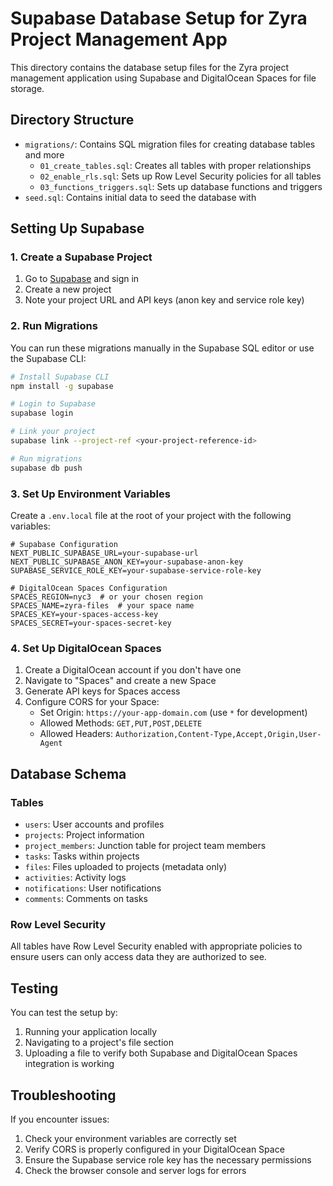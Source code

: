 # Supabase Database Setup for Zyra Project Management App

This directory contains the database setup files for the Zyra project management application using Supabase and DigitalOcean Spaces for file storage.

## Directory Structure

- `migrations/`: Contains SQL migration files for creating database tables and more
  - `01_create_tables.sql`: Creates all tables with proper relationships
  - `02_enable_rls.sql`: Sets up Row Level Security policies for all tables
  - `03_functions_triggers.sql`: Sets up database functions and triggers
- `seed.sql`: Contains initial data to seed the database with

## Setting Up Supabase

### 1. Create a Supabase Project

1. Go to [Supabase](https://supabase.com/) and sign in
2. Create a new project
3. Note your project URL and API keys (anon key and service role key)

### 2. Run Migrations

You can run these migrations manually in the Supabase SQL editor or use the Supabase CLI:

```bash
# Install Supabase CLI
npm install -g supabase

# Login to Supabase
supabase login

# Link your project
supabase link --project-ref <your-project-reference-id>

# Run migrations
supabase db push
```

### 3. Set Up Environment Variables

Create a `.env.local` file at the root of your project with the following variables:

```
# Supabase Configuration
NEXT_PUBLIC_SUPABASE_URL=your-supabase-url
NEXT_PUBLIC_SUPABASE_ANON_KEY=your-supabase-anon-key
SUPABASE_SERVICE_ROLE_KEY=your-supabase-service-role-key

# DigitalOcean Spaces Configuration
SPACES_REGION=nyc3  # or your chosen region
SPACES_NAME=zyra-files  # your space name
SPACES_KEY=your-spaces-access-key
SPACES_SECRET=your-spaces-secret-key
```

### 4. Set Up DigitalOcean Spaces

1. Create a DigitalOcean account if you don't have one
2. Navigate to "Spaces" and create a new Space
3. Generate API keys for Spaces access
4. Configure CORS for your Space:
   - Set Origin: `https://your-app-domain.com` (use `*` for development)
   - Allowed Methods: `GET,PUT,POST,DELETE`
   - Allowed Headers: `Authorization,Content-Type,Accept,Origin,User-Agent`

## Database Schema

### Tables

- `users`: User accounts and profiles
- `projects`: Project information
- `project_members`: Junction table for project team members
- `tasks`: Tasks within projects
- `files`: Files uploaded to projects (metadata only)
- `activities`: Activity logs
- `notifications`: User notifications
- `comments`: Comments on tasks

### Row Level Security

All tables have Row Level Security enabled with appropriate policies to ensure users can only access data they are authorized to see.

## Testing

You can test the setup by:

1. Running your application locally
2. Navigating to a project's file section
3. Uploading a file to verify both Supabase and DigitalOcean Spaces integration is working

## Troubleshooting

If you encounter issues:

1. Check your environment variables are correctly set
2. Verify CORS is properly configured in your DigitalOcean Space
3. Ensure the Supabase service role key has the necessary permissions
4. Check the browser console and server logs for errors 